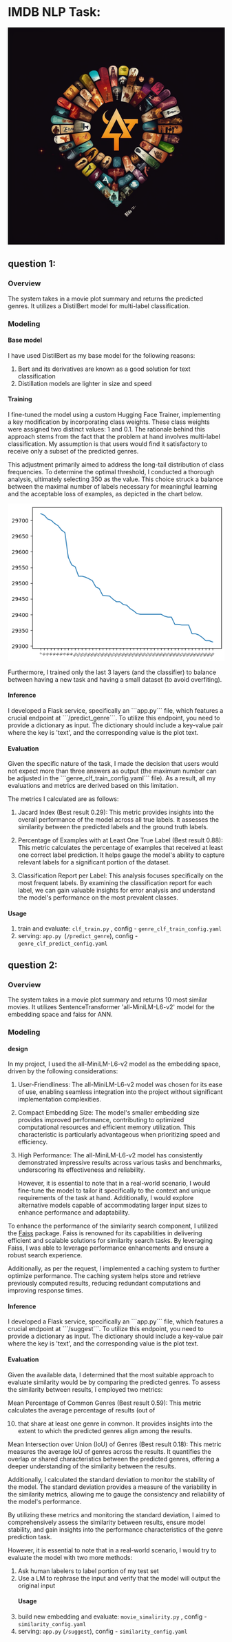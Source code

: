 <h1>IMDB NLP Task:</h1>

![Alt Text](ml_repo_logo.png)
<h2>question 1:</h2>

<h3>Overview</h3>
The system takes in a movie plot summary and returns the predicted genres.
It utilizes a DistilBert model for multi-label classification.

<h3>Modeling</h3>
<h4>Base model</h4>
I have used DistilBert as my base model for the following reasons:

1. Bert and its derivatives are known as a good solution for text classification
2. Distillation models are lighter in size and speed

<h4>Training</h4>
I fine-tuned the model using a custom Hugging Face Trainer, implementing a key modification by incorporating class
weights.
These class weights were assigned two distinct values: 1 and 0.1. The rationale behind this approach stems from the fact
that the problem at hand involves multi-label classification.
My assumption is that users would find it satisfactory to receive only a subset of the predicted genres.

This adjustment primarily aimed to address the long-tail distribution of class frequencies.
To determine the optimal threshold, I conducted a thorough analysis, ultimately selecting 350 as the value.
This choice struck a balance between the maximal number of labels necessary for meaningful learning and the acceptable
loss of examples,
as depicted in the chart below.

![Alt Text](num_examples_vs_min_freq_threshold.png)

Furthermore, I trained only the last 3 layers (and the classifier) to balance between having a
new task and having a small dataset (to avoid overfiting).

<h4>Inference</h4>
I developed a Flask service, specifically an ```app.py``` file,
which features a crucial endpoint at ```/predict_genre```. To utilize this endpoint,
you need to provide a dictionary as input.
The dictionary should include a key-value pair where the key is 'text',
and the corresponding value is the plot text.

<h4>Evaluation</h4>
Given the specific nature of the task, I made the decision that users would not expect more than three answers as output
(the maximum number can be adjusted in the ```genre_clf_train_config.yaml``` file).
As a result, all my evaluations and metrics are derived based on this limitation.

The metrics I calculated are as follows:

1. Jacard Index (Best result 0.29): This metric provides insights into the overall performance of the model across all
   true labels. It assesses the similarity between the predicted labels and the ground truth labels.

2. Percentage of Examples with at Least One True Label (Best result 0.88): This metric calculates the percentage of
   examples that received at least one correct label prediction. It helps gauge the model's ability to capture relevant
   labels for a significant portion of the dataset.

3. Classification Report per Label: This analysis focuses specifically on the most frequent labels. By examining the
   classification report for each label, we can gain valuable insights for error analysis and understand the model's
   performance on the most prevalent classes.

<h4>Usage</h4>

1. train and evaluate: ```clf_train.py``` , config - ```genre_clf_train_config.yaml```
2. serving: ```app.py ```(```/predict_genre```), config - ```genre_clf_predict_config.yaml```

<h2>question 2:</h2>

<h3>Overview</h3>
The system takes in a movie plot summary and returns 10 most similar movies.
It utilizes SentenceTransformer 'all-MiniLM-L6-v2' model for the embedding space and faiss for ANN.

<h3>Modeling</h3>
<h4>design</h4>
In my project, I used the all-MiniLM-L6-v2 model as the embedding space, driven by the following considerations:

1. User-Friendliness: The all-MiniLM-L6-v2 model was chosen for its ease of use, enabling seamless integration into the
   project without significant implementation complexities.

2. Compact Embedding Size: The model's smaller embedding size provides improved performance, contributing to optimized
   computational resources and efficient memory utilization. This characteristic is particularly advantageous when
   prioritizing speed and efficiency.

3. High Performance: The all-MiniLM-L6-v2 model has consistently demonstrated impressive results across various tasks
   and benchmarks, underscoring its effectiveness and reliability.

   However, it is essential to note that in a real-world scenario, I would fine-tune the model to tailor it specifically
   to the context and unique requirements of the task at hand. Additionally, I would explore alternative models capable
   of accommodating larger input sizes to enhance performance and adaptability.

To enhance the performance of the similarity search component, I utilized
the [Faiss](https://github.com/facebookresearch/faiss) package. Faiss is renowned for its capabilities in delivering
efficient and scalable solutions for similarity search tasks. By leveraging Faiss, I was able to leverage performance
enhancements and ensure a robust search experience.

Additionally, as per the request, I implemented a caching system to further optimize performance. The caching system
helps store and retrieve previously computed results, reducing redundant computations and improving response times.
<h4>Inference</h4>
I developed a Flask service, specifically an ```app.py``` file,
which features a crucial endpoint at ```/suggest```. To utilize this endpoint,
you need to provide a dictionary as input.
The dictionary should include a key-value pair where the key is 'text',
and the corresponding value is the plot text.

<h4>Evaluation</h4>
Given the available data, I determined that the most suitable approach to evaluate similarity would be by comparing the
predicted genres. To assess the similarity between results, I employed two metrics:

Mean Percentage of Common Genres (Best result 0.59): This metric calculates the average percentage of results (out of

10) that share at least one genre in common. It provides insights into the extent to which the predicted genres align
    among the results.

Mean Intersection over Union (IoU) of Genres (Best result 0.18): This metric measures the average IoU of genres across
the results. It quantifies the overlap or shared characteristics between the predicted genres, offering a deeper
understanding of the similarity between the results.

Additionally, I calculated the standard deviation to monitor the stability of the model. The standard deviation provides
a measure of the variability in the similarity metrics, allowing me to gauge the consistency and reliability of the
model's performance.

By utilizing these metrics and monitoring the standard deviation, I aimed to comprehensively assess the similarity
between results, ensure model stability, and gain insights into the performance characteristics of the genre prediction
task.

However, it is essential to note that in a real-world scenario, I would try to evaluate the model with two more methods:

1. Ask human labelers to label portion of my test set
2. Use a LM to rephrase the input and verify that the model will output the original input
   <h4>Usage</h4>
1. build new embedding and evaluate: ```movie_simalirity.py``` , config - ```similarity_config.yaml```
2. serving: ```app.py``` (```/suggest```), config - ```similarity_config.yaml```
